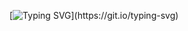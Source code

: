 
[![Typing SVG](https://readme-typing-svg.herokuapp.com?font=Orbitron&size=22&duration=3500&color=00FFFF&background=696969&lines=FRONT-END+DEVELOPER;ALWAYS+LEARNING.)](https://git.io/typing-svg) 




